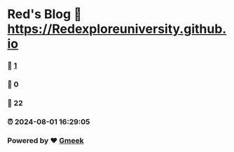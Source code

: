 # Red's Blog :link: https://Redexploreuniversity.github.io 
### :page_facing_up: [1](https://Redexploreuniversity.github.io/tag.html) 
### :speech_balloon: 0 
### :hibiscus: 22 
### :alarm_clock: 2024-08-01 16:29:05 
### Powered by :heart: [Gmeek](https://github.com/Meekdai/Gmeek)
